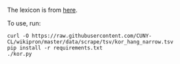 The lexicon is from [here](https://raw.githubusercontent.com/CUNY-CL/wikipron/master/data/scrape/tsv/kor_hang_narrow.tsv).

To use, run:

    curl -O https://raw.githubusercontent.com/CUNY-CL/wikipron/master/data/scrape/tsv/kor_hang_narrow.tsv
    pip install -r requirements.txt
    ./kor.py

